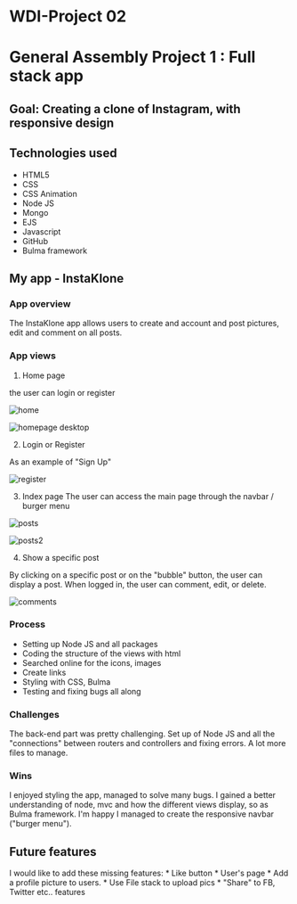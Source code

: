 # WDI-Project 02
# General Assembly Project 1 : Full stack app

## Goal: Creating a clone of Instagram, with responsive design

## Technologies used

* HTML5
* CSS
* CSS Animation
* Node JS
* Mongo
* EJS
* Javascript
* GitHub
* Bulma framework


## My app - InstaKlone


### App overview
The InstaKlone app allows users to create and account and post pictures, edit and comment on all posts.

### App views
1. Home page

the user can login or register

![home](https://user-images.githubusercontent.com/41584108/45823667-1411a200-bce6-11e8-84da-d13b84dbe623.png)

![homepage desktop](https://user-images.githubusercontent.com/41584108/45824868-d95d3900-bce8-11e8-82d2-99705590a368.png)


2. Login or Register

As an example of "Sign Up"


![register](https://user-images.githubusercontent.com/41584108/45823734-491df480-bce6-11e8-80ca-3f97d8ac2150.png)

3. Index page
The user can access the main page through the navbar / burger menu


![posts](https://user-images.githubusercontent.com/41584108/45823846-86828200-bce6-11e8-83da-939b3562a3d1.png)

![posts2](https://user-images.githubusercontent.com/41584108/45823849-897d7280-bce6-11e8-9fd5-304b415cb0d5.png)


4. Show a specific post

By clicking on a specific post or on the "bubble" button, the user can display a post.
When logged in, the user can comment, edit, or delete.


![comments](https://user-images.githubusercontent.com/41584108/45824121-2809d380-bce7-11e8-8591-a12ffeb676b5.png)



### Process


  * Setting up Node JS and all packages
  * Coding the structure of the views with html
  * Searched online for the icons, images
  * Create links
  * Styling with CSS, Bulma    
  * Testing and fixing bugs all along


### Challenges

The back-end part was pretty challenging. Set up of Node JS and all the "connections" between routers and controllers and fixing errors.
A lot more files to manage.

### Wins

I enjoyed styling the app, managed to solve many bugs.
I gained a better understanding of node, mvc and how the different views display, so as Bulma framework.
I'm happy I managed to create the responsive navbar ("burger menu").


## Future features

I would like to add these missing features:
    * Like button
    * User's page
    * Add a profile picture to users.
    * Use File stack to upload pics
    * "Share" to FB, Twitter etc.. features
